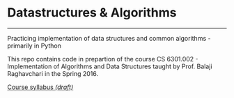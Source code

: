 # Datastructures & Algorithms
____
Practicing implementation of data structures and common algorithms - primarily in Python

This repo contains code in prepartion of the course CS 6301.002 - Implementation of Algorithms and Data Structures taught by Prof. Balaji Raghavchari in the Spring 2016.

[Course syllabus _(draft)_](https://www.utdallas.edu/~rbk/teach/2016s/syl-CS6301-2016s.pdf)